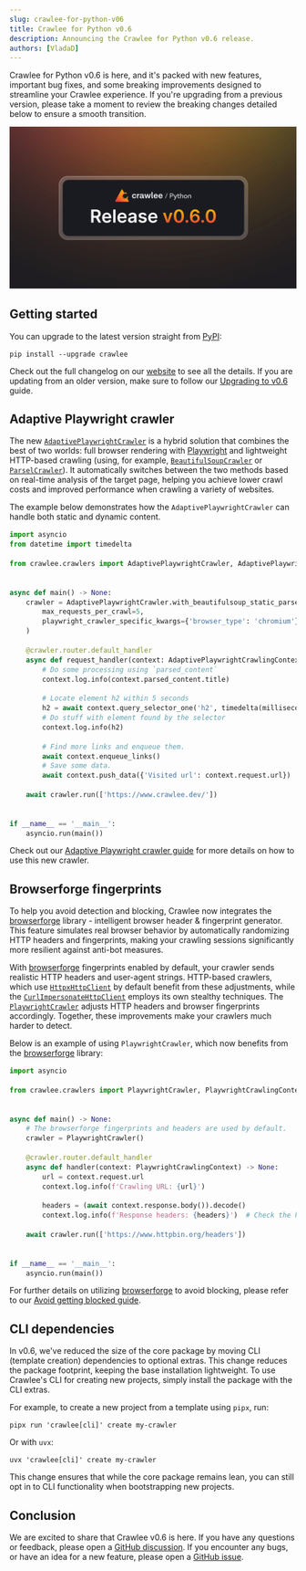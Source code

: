 ```yaml
---
slug: crawlee-for-python-v06
title: Crawlee for Python v0.6
description: Announcing the Crawlee for Python v0.6 release.
authors: [VladaD]
---
```


Crawlee for Python v0.6 is here, and it's packed with new features, important bug fixes, and some breaking improvements designed to streamline your Crawlee experience. If you're upgrading from a previous version, please take a moment to review the breaking changes detailed below to ensure a smooth transition.

![Crawlee for Python v0.6.0](./img/crawlee_v060.png)

<!-- truncate -->

## Getting started

You can upgrade to the latest version straight from [PyPI](https://www.pypi.org/project/crawlee/):

```shell
pip install --upgrade crawlee
```

Check out the full changelog on our [website](https://www.crawlee.dev/python/docs/changelog#060-2025-03-03) to see all the details. If you are updating from an older version, make sure to follow our [Upgrading to v0.6](https://www.crawlee.dev/python/docs/upgrading/upgrading-to-v0x#upgrading-to-v06) guide.

## Adaptive Playwright crawler

The new [`AdaptivePlaywrightCrawler`](https://www.crawlee.dev/python/api/class/AdaptivePlaywrightCrawler) is a hybrid solution that combines the best of two worlds: full browser rendering with [Playwright](https://www.playwright.dev/) and lightweight HTTP-based crawling (using, for example, [`BeautifulSoupCrawler`](https://www.crawlee.dev/python/api/class/BeautifulSoupCrawler) or [`ParselCrawler`](https://www.crawlee.dev/python/api/class/ParselCrawler)). It automatically switches between the two methods based on real-time analysis of the target page, helping you achieve lower crawl costs and improved performance when crawling a variety of websites.

The example below demonstrates how the `AdaptivePlaywrightCrawler` can handle both static and dynamic content.

```python
import asyncio
from datetime import timedelta

from crawlee.crawlers import AdaptivePlaywrightCrawler, AdaptivePlaywrightCrawlingContext


async def main() -> None:
    crawler = AdaptivePlaywrightCrawler.with_beautifulsoup_static_parser(
        max_requests_per_crawl=5,
        playwright_crawler_specific_kwargs={'browser_type': 'chromium'},
    )

    @crawler.router.default_handler
    async def request_handler(context: AdaptivePlaywrightCrawlingContext) -> None:
        # Do some processing using `parsed_content`
        context.log.info(context.parsed_content.title)

        # Locate element h2 within 5 seconds
        h2 = await context.query_selector_one('h2', timedelta(milliseconds=5000))
        # Do stuff with element found by the selector
        context.log.info(h2)

        # Find more links and enqueue them.
        await context.enqueue_links()
        # Save some data.
        await context.push_data({'Visited url': context.request.url})

    await crawler.run(['https://www.crawlee.dev/'])


if __name__ == '__main__':
    asyncio.run(main())
```

Check out our [Adaptive Playwright crawler guide](https://www.crawlee.dev/python/docs/guides/adaptive-playwright-crawler) for more details on how to use this new crawler.

## Browserforge fingerprints

To help you avoid detection and blocking, Crawlee now integrates the [browserforge](https://www.github.com/daijro/browserforge) library - intelligent browser header & fingerprint generator. This feature simulates real browser behavior by automatically randomizing HTTP headers and fingerprints, making your crawling sessions significantly more resilient against anti-bot measures.

With [browserforge](https://www.github.com/daijro/browserforge) fingerprints enabled by default, your crawler sends realistic HTTP headers and user-agent strings. HTTP-based crawlers, which use [`HttpxHttpClient`](https://www.crawlee.dev/python/api/class/HttpxHttpClient) by default benefit from these adjustments, while the [`CurlImpersonateHttpClient`](https://www.crawlee.dev/python/api/class/CurlImpersonateHttpClient) employs its own stealthy techniques. The [`PlaywrightCrawler`](https://www.crawlee.dev/python/docs/guides/playwright-crawler) adjusts HTTP headers and browser fingerprints accordingly. Together, these improvements make your crawlers much harder to detect.

Below is an example of using `PlaywrightCrawler`, which now benefits from the [browserforge](https://www.github.com/daijro/browserforge) library:

```python
import asyncio

from crawlee.crawlers import PlaywrightCrawler, PlaywrightCrawlingContext


async def main() -> None:
    # The browserforge fingerprints and headers are used by default.
    crawler = PlaywrightCrawler()

    @crawler.router.default_handler
    async def handler(context: PlaywrightCrawlingContext) -> None:
        url = context.request.url
        context.log.info(f'Crawling URL: {url}')

        headers = (await context.response.body()).decode()
        context.log.info(f'Response headers: {headers}')  # Check the headers we've sent.

    await crawler.run(['https://www.httpbin.org/headers'])


if __name__ == '__main__':
    asyncio.run(main())
```

For further details on utilizing [browserforge](https://www.github.com/daijro/browserforge) to avoid blocking, please refer to our [Avoid getting blocked guide](https://www.crawlee.dev/python/docs/guides/avoid-blocking).

## CLI dependencies

In v0.6, we've reduced the size of the core package by moving CLI (template creation) dependencies to optional extras. This change reduces the package footprint, keeping the base installation lightweight. To use Crawlee's CLI for creating new projects, simply install the package with the CLI extras.

For example, to create a new project from a template using `pipx`, run:

```shell
pipx run 'crawlee[cli]' create my-crawler
```

Or with `uvx`:

```shell
uvx 'crawlee[cli]' create my-crawler
```

This change ensures that while the core package remains lean, you can still opt in to CLI functionality when bootstrapping new projects.

## Conclusion

We are excited to share that Crawlee v0.6 is here. If you have any questions or feedback, please open a [GitHub discussion](https://www.github.com/apify/crawlee-python/discussions). If you encounter any bugs, or have an idea for a new feature, please open a [GitHub issue](https://www.github.com/apify/crawlee-python/issues).
